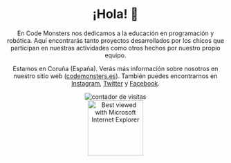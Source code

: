 <div align="center">
  <h1>¡Hola! 👋</h1>
  <p>En Code Monsters nos dedicamos a la educación en programación y robótica. Aquí encontrarás tanto proyectos desarrollados por los chicos que participan en nuestras actividades como otros hechos por nuestro propio equipo.</p>
  <p>Estamos en Coruña (España). Verás más información sobre nosotros en nuestro sitio web (<a href="http://www.codemonsters.es" target="_blank">codemonsters.es</a>). También puedes encontrarnos en <a href="https://www.instagram.com/codemonsters/" target="_blank">Instagram</a>, <a href="https://twitter.com/code_monsters" target="_blank">Twitter</a> y <a href="https://www.facebook.com/code.monsters" target="_blank">Facebook</a>.</p>
</div>
<div align="center"> 
  <img src="https://profile-counter.glitch.me/codemonsters/count.svg" alt="contador de visitas" align="center">
</div>
<div align="center">
  <img src="https://github.com/fnky/fnky/raw/fnky/img/ie.jpg" alt="Best viewed with Microsoft Internet Explorer" align="center" width="128">
</div>
